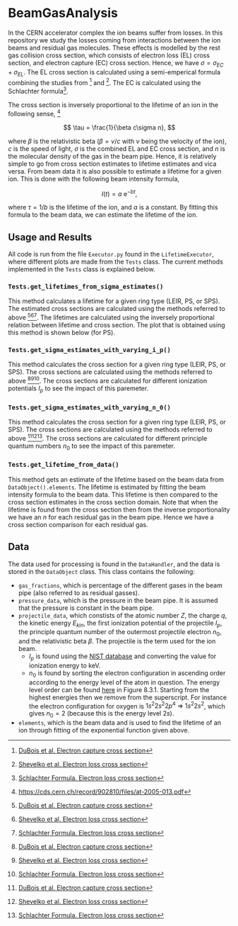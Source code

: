 # BeamGasAnalysis
In the CERN accelerator complex the ion beams suffer from losses. In this repository we study the losses coming from interactions between the ion beams and residual gas molecules. These effects is modelled by the rest gas collision cross section, which consists of electron loss (EL) cross section, and electron capture (EC) cross section. Hence, we have $\sigma = \sigma_{EC} + \sigma_{EL}$. The EL cross section is calculated using a semi-emperical formula combining the studies from [^1] and [^2]. The EC is calculated using the Schlachter formula[^3]. 

The cross section is inversely proportional to the lifetime of an ion in the following sense, [^4]

$$
\tau = \frac{1}{\beta  c\sigma n},
$$

where $\beta$ is the relativistic beta ($\beta=v/c$ with $v$ being the velocity of the ion), $c$ is the speed of light, $\sigma$ is the combined EL and EC cross section, and $n$ is the molecular density of the gas in the beam pipe. Hence, it is relatively simple to go from cross section estimates to lifetime estimates and vica versa. From beam data it is also possible to estimate a lifetime for a given ion. This is done with the following beam intensity formula,

$$
I(t) = a\ \text{e}^{-bt},
$$

where $\tau = 1/b$ is the lifetime of the ion, and $a$ is a constant. By fitting this formula to the beam data, we can estimate the lifetime of the ion.

## Usage and Results
All code is run from the file `Executor.py` found in the `LifetimeExecutor`, where different plots are made from the `Tests` class. The current methods implemented in the `Tests` class is explained below.

### `Tests.get_lifetimes_from_sigma_estimates()`
This method calculates a lifetime for a given ring type (LEIR, PS, or SPS). The estimated cross sections are calculated using the methods referred to above [^1][^2][^3]. The lifetimes are calculated using the inversely proportional relation between lifetime and cross section. The plot that is obtained using this method is shown below (for PS).


### `Tests.get_sigma_estimates_with_varying_i_p()`
This method calculates the cross section for a given ring type (LEIR, PS, or SPS). The cross sections are calculated using the methods referred to above [^1][^2][^3]. The cross sections are calculated for different ionization potentials $I_p$ to see the impact of this paremeter.

### `Tests.get_sigma_estimates_with_varying_n_0()`
This method calculates the cross section for a given ring type (LEIR, PS, or SPS). The cross sections are calculated using the methods referred to above [^1][^2][^3]. The cross sections are calculated for different principle quantum numbers $n_0$ to see the impact of this paremeter.

### `Tests.get_lifetime_from_data()`
This method gets an estimate of the lifetime based on the beam data from `DataObject().elements`. The lifetime is estimated by fitting the beam intensity formula to the beam data. This lifetime is then compared to the cross section estimates in the cross section domain. Note that when the lifetime is found from the cross section then from the inverse proportionality we have an $n$ for each residual gas in the beam pipe. Hence we have a cross section comparison for each residual gas.

## Data
The data used for processing is found in the `DataHandler`, and the data is stored in the `DataObject` class. This class contains the following: 
- `gas_fractions`, which is percentage of the different gases in the beam pipe (also referred to as residual gasses). 
- `pressure_data`, which is the pressure in the beam pipe. It is assumed that the pressure is constant in the beam pipe.
- `projectile_data`, which constists of the atomic number $Z$, the charge $q$, the kinetic energy $E_{kin}$, the first ionization potential of the projectile $I_p$, the principle quantum number of the outermost projectile electron $n_0$, and the relativistic beta $\beta$. The projectile is the term used for the ion beam.
  - $I_p$ is found using the [NIST database](https://physics.nist.gov/PhysRefData/ASD/ionEnergy.html) and converting the value for ionization energy to keV.
  - $n_0$ is found by sorting the electron configuration in ascending order according to the energy level of the atom in question. The energy level order can be found [here](https://chem.libretexts.org/Bookshelves/General_Chemistry/Map%3A_A_Molecular_Approach_(Tro)/08%3A_Periodic_Properties_of_the_Elements/8.03%3A_Electron_Configurations-_How_Electrons_Occupy_Orbitals) in Figure 8.3.1. Starting from the highest energies then we remove from the superscript. For instance the electron configuration for oxygen is $1s^2 2s^2 2p^4 \ \Rightarrow \ 1s^2 2s^2$, which gives $n_0=2$ (because this is the energy level $2s$). 
- `elements`, which is the beam data and is used to find the lifetime of an ion through fitting of the exponential function given above.

[^1]: [DuBois et al. Electron capture cross section](https://journals.aps.org/pra/abstract/10.1103/PhysRevA.84.022702)
[^2]: [Shevelko et al. Electron loss cross section](https://www.sciencedirect.com/science/article/pii/S0168583X11003272)
[^3]: [Schlachter Formula. Electron loss cross section](https://journals.aps.org/pra/abstract/10.1103/PhysRevA.27.3372)
[^4]: https://cds.cern.ch/record/902810/files/at-2005-013.pdf

